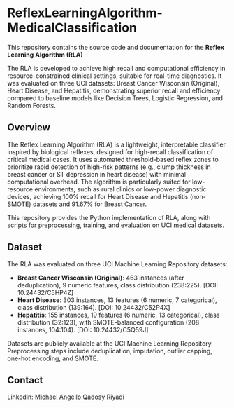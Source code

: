 # ReflexLearningAlgorithm-MedicalClassification

This repository contains the source code and documentation for the **Reflex Learning Algorithm (RLA)**

The RLA is developed to achieve high recall and computational efficiency in resource-constrained clinical settings, suitable for real-time diagnostics. It was evaluated on three UCI datasets: Breast Cancer Wisconsin (Original), Heart Disease, and Hepatitis, demonstrating superior recall and efficiency compared to baseline models like Decision Trees, Logistic Regression, and Random Forests.

## Overview

The Reflex Learning Algorithm (RLA) is a lightweight, interpretable classifier inspired by biological reflexes, designed for high-recall classification of critical medical cases. It uses automated threshold-based reflex zones to prioritize rapid detection of high-risk patterns (e.g., clump thickness in breast cancer or ST depression in heart disease) with minimal computational overhead. The algorithm is particularly suited for low-resource environments, such as rural clinics or low-power diagnostic devices, achieving 100% recall for Heart Disease and Hepatitis (non-SMOTE) datasets and 91.67% for Breast Cancer.

This repository provides the Python implementation of RLA, along with scripts for preprocessing, training, and evaluation on UCI medical datasets.

## Dataset

The RLA was evaluated on three UCI Machine Learning Repository datasets:

- **Breast Cancer Wisconsin (Original)**: 463 instances (after deduplication), 9 numeric features, class distribution (238:225). [DOI: 10.24432/C5HP4Z]
- **Heart Disease**: 303 instances, 13 features (6 numeric, 7 categorical), class distribution (139:164). [DOI: 10.24432/C52P4X]
- **Hepatitis**: 155 instances, 19 features (6 numeric, 13 categorical), class distribution (32:123), with SMOTE-balanced configuration (208 instances, 104:104). [DOI: 10.24432/C5Q59J]

Datasets are publicly available at the UCI Machine Learning Repository. Preprocessing steps include deduplication, imputation, outlier capping, one-hot encoding, and SMOTE.

## Contact
Linkedin: [Michael Angello Qadosy Riyadi](https://www.linkedin.com/in/michaelangelloqr/)
